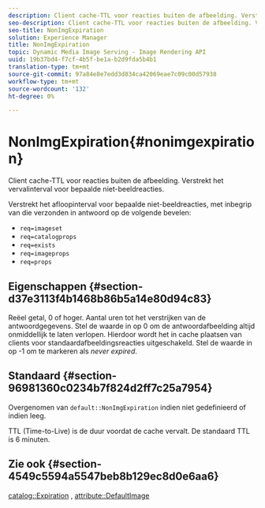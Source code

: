 ```yaml
---
description: Client cache-TTL voor reacties buiten de afbeelding. Verstrekt het vervalinterval voor bepaalde niet-beeldreacties.
seo-description: Client cache-TTL voor reacties buiten de afbeelding. Verstrekt het vervalinterval voor bepaalde niet-beeldreacties.
seo-title: NonImgExpiration
solution: Experience Manager
title: NonImgExpiration
topic: Dynamic Media Image Serving - Image Rendering API
uuid: 19b37bd4-f7cf-4b5f-be1a-b2d9fda5b4b1
translation-type: tm+mt
source-git-commit: 97a84e8e7edd3d834ca42069eae7c09c00d57938
workflow-type: tm+mt
source-wordcount: '132'
ht-degree: 0%

---
```



# NonImgExpiration{#nonimgexpiration}

Client cache-TTL voor reacties buiten de afbeelding. Verstrekt het vervalinterval voor bepaalde niet-beeldreacties.

Verstrekt het afloopinterval voor bepaalde niet-beeldreacties, met inbegrip van die verzonden in antwoord op de volgende bevelen:

* `req=imageset`
* `req=catalogprops`
* `req=exists`
* `req=imageprops`
* `req=props`

## Eigenschappen {#section-d37e3113f4b1468b86b5a14e80d94c83}

Reëel getal, 0 of hoger. Aantal uren tot het verstrijken van de antwoordgegevens. Stel de waarde in op 0 om de antwoordafbeelding altijd onmiddellijk te laten verlopen. Hierdoor wordt het in cache plaatsen van clients voor standaardafbeeldingsreacties uitgeschakeld. Stel de waarde in op -1 om te markeren als *never expired*.

## Standaard {#section-96981360c0234b7f824d2ff7c25a7954}

Overgenomen van `default::NonImgExpiration` indien niet gedefinieerd of indien leeg.

TTL (Time-to-Live) is de duur voordat de cache vervalt. De standaard TTL is 6 minuten.

## Zie ook {#section-4549c5594a5547beb8b129ec8d0e6aa6}

[catalog::Expiration](../../../../../is-api/image-catalog/image-serving-api-ref/c-image-catalog-reference/c-image-svg-data-reference/c-image-data-reference/r-expiration-cat.md#reference-a7afd668ecbb4d2da65d86259aa6a28a) ,  [attribute::DefaultImage](../../../../../is-api/image-catalog/image-serving-api-ref/c-image-catalog-reference/c-attributes-reference/r-is-cat-defaultimage.md#reference-8e9900e129f54ed68462a3c2fc3bc433)
